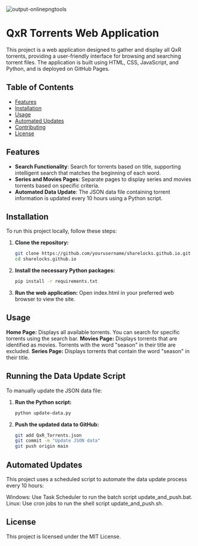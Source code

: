 ![output-onlinepngtools](https://github.com/user-attachments/assets/63897e5e-dc57-4d87-b230-bccfdddd2af5) 
# QxR Torrents Web Application

This project is a web application designed to gather and display all QxR torrents, providing a user-friendly interface for browsing and searching torrent files. The application is built using HTML, CSS, JavaScript, and Python, and is deployed on GitHub Pages.

## Table of Contents

- [Features](#features)
- [Installation](#installation)
- [Usage](#usage)
- [Automated Updates](#automated-updates)
- [Contributing](#contributing)
- [License](#license)

## Features

- **Search Functionality**: Search for torrents based on title, supporting intelligent search that matches the beginning of each word.
- **Series and Movies Pages**: Separate pages to display series and movies torrents based on specific criteria.
- **Automated Data Update**: The JSON data file containing torrent information is updated every 10 hours using a Python script.

## Installation

To run this project locally, follow these steps:

1. **Clone the repository:**
   ```bash
   git clone https://github.com/yourusername/sharelocks.github.io.git
   cd sharelocks.github.io

2. **Install the necessary Python packages:**
   ```bash
   pip install -r requirements.txt

3. **Run the web application:**
   Open index.html in your preferred web browser to view the site.

## Usage

**Home Page:** Displays all available torrents. You can search for specific torrents using the search bar.
**Movies Page:** Displays torrents that are identified as movies. Torrents with the word "season" in their title are excluded.
**Series Page:** Displays torrents that contain the word "season" in their title.

## Running the Data Update Script

To manually update the JSON data file:

1. **Run the Python script:**
   ```bash
   python update-data.py


2. **Push the updated data to GitHub:**
   ```bash
   git add QxR_Torrents.json
   git commit -m "Update JSON data"
   git push origin main

## Automated Updates

This project uses a scheduled script to automate the data update process every 10 hours:

Windows: Use Task Scheduler to run the batch script update_and_push.bat.
Linux: Use cron jobs to run the shell script update_and_push.sh.

## License
This project is licensed under the MIT License.
